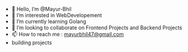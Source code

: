 - 👋 Hello, I’m @Mayur-Bhil
- 👀 I’m interested in WebDevelopement
- 🌱 I’m currently learning Golang
- 💞️ I’m looking to collaborate on Frontend Projects and Backend Projects
- 📫 How to reach me : mayurbhil47@gmail.com
- building projects


<!---
Mayur-Bhil/Mayur-Bhil is a ✨ special ✨ repository because its `README.md` (this file) appears on your GitHub profile.
You can click the Preview link to take a look at your changes.
--->

